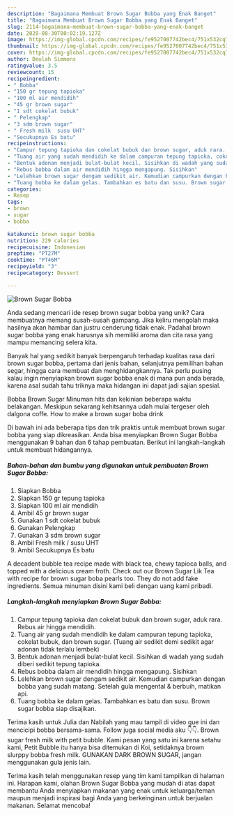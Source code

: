 ```yaml
---
description: "Bagaimana Membuat Brown Sugar Bobba yang Enak Banget"
title: "Bagaimana Membuat Brown Sugar Bobba yang Enak Banget"
slug: 2114-bagaimana-membuat-brown-sugar-bobba-yang-enak-banget
date: 2020-08-30T00:02:19.127Z
image: https://img-global.cpcdn.com/recipes/fe9527007742bec4/751x532cq70/brown-sugar-bobba-foto-resep-utama.jpg
thumbnail: https://img-global.cpcdn.com/recipes/fe9527007742bec4/751x532cq70/brown-sugar-bobba-foto-resep-utama.jpg
cover: https://img-global.cpcdn.com/recipes/fe9527007742bec4/751x532cq70/brown-sugar-bobba-foto-resep-utama.jpg
author: Beulah Simmons
ratingvalue: 3.5
reviewcount: 15
recipeingredient:
- " Bobba"
- "150 gr tepung tapioka"
- "100 ml air mendidih"
- "45 gr brown sugar"
- "1 sdt cokelat bubuk"
- " Pelengkap"
- "3 sdm brown sugar"
- " Fresh milk  susu UHT"
- "Secukupnya Es batu"
recipeinstructions:
- "Campur tepung tapioka dan cokelat bubuk dan brown sugar, aduk rara. Rebus air hingga mendidih."
- "Tuang air yang sudah mendidih ke dalam campuran tepung tapioka, cokelat bubuk, dan brown sugar. (Tuang air sedikit demi sedikit agar adonan tidak terlalu lembek)"
- "Bentuk adonan menjadi bulat-bulat kecil. Sisihkan di wadah yang sudah diberi sedikit tepung tapioka."
- "Rebus bobba dalam air mendidih hingga mengapung. Sisihkan"
- "Lelehkan brown sugar dengam sedikit air. Kemudian campurkan dengan bobba yang sudah matang. Setelah gula mengental &amp; berbuih, matikan api."
- "Tuang bobba ke dalam gelas. Tambahkan es batu dan susu. Brown sugar bobba siap disajikan."
categories:
- Resep
tags:
- brown
- sugar
- bobba

katakunci: brown sugar bobba 
nutrition: 229 calories
recipecuisine: Indonesian
preptime: "PT27M"
cooktime: "PT46M"
recipeyield: "3"
recipecategory: Dessert

---
```



![Brown Sugar Bobba](https://img-global.cpcdn.com/recipes/fe9527007742bec4/751x532cq70/brown-sugar-bobba-foto-resep-utama.jpg)

Anda sedang mencari ide resep brown sugar bobba yang unik? Cara membuatnya memang susah-susah gampang. Jika keliru mengolah maka hasilnya akan hambar dan justru cenderung tidak enak. Padahal brown sugar bobba yang enak harusnya sih memiliki aroma dan cita rasa yang mampu memancing selera kita.

Banyak hal yang sedikit banyak berpengaruh terhadap kualitas rasa dari brown sugar bobba, pertama dari jenis bahan, selanjutnya pemilihan bahan segar, hingga cara membuat dan menghidangkannya. Tak perlu pusing kalau ingin menyiapkan brown sugar bobba enak di mana pun anda berada, karena asal sudah tahu triknya maka hidangan ini dapat jadi sajian spesial.

Bobba Brown Sugar Minuman hits dan kekinian beberapa waktu belakangan. Meskipun sekarang kehitsannya udah mulai tergeser oleh dalgona coffe. How to make a brown sugar boba drink


Di bawah ini ada beberapa tips dan trik praktis untuk membuat brown sugar bobba yang siap dikreasikan. Anda bisa menyiapkan Brown Sugar Bobba menggunakan 9 bahan dan 6 tahap pembuatan. Berikut ini langkah-langkah untuk membuat hidangannya.

<!--inarticleads1-->

##### Bahan-bahan dan bumbu yang digunakan untuk pembuatan Brown Sugar Bobba:

1. Siapkan  Bobba
1. Siapkan 150 gr tepung tapioka
1. Siapkan 100 ml air mendidih
1. Ambil 45 gr brown sugar
1. Gunakan 1 sdt cokelat bubuk
1. Gunakan  Pelengkap
1. Gunakan 3 sdm brown sugar
1. Ambil  Fresh milk / susu UHT
1. Ambil Secukupnya Es batu


A decadent bubble tea recipe made with black tea, chewy tapioca balls, and topped with a delicious cream froth. Check out our Brown Sugar Lik Tea with recipe for brown sugar boba pearls too. They do not add fake ingredients. Semua minuman disini kami beli dengan uang kami pribadi. 

<!--inarticleads2-->

##### Langkah-langkah menyiapkan Brown Sugar Bobba:

1. Campur tepung tapioka dan cokelat bubuk dan brown sugar, aduk rara. Rebus air hingga mendidih.
1. Tuang air yang sudah mendidih ke dalam campuran tepung tapioka, cokelat bubuk, dan brown sugar. (Tuang air sedikit demi sedikit agar adonan tidak terlalu lembek)
1. Bentuk adonan menjadi bulat-bulat kecil. Sisihkan di wadah yang sudah diberi sedikit tepung tapioka.
1. Rebus bobba dalam air mendidih hingga mengapung. Sisihkan
1. Lelehkan brown sugar dengam sedikit air. Kemudian campurkan dengan bobba yang sudah matang. Setelah gula mengental &amp; berbuih, matikan api.
1. Tuang bobba ke dalam gelas. Tambahkan es batu dan susu. Brown sugar bobba siap disajikan.


Terima kasih untuk Julia dan Nabilah yang mau tampil di video gue ini dan mencicipi bobba bersama-sama. Follow juga social media aku 👇👇. Brown sugar fresh milk with petit bubble. Kami pesan yang satu ini karena setahu kami, Petit Bubble itu hanya bisa ditemukan di Koi, setidaknya brown slurppy bobba fresh milk. GUNAKAN DARK BROWN SUGAR, jangan menggunakan gula jenis lain. 

Terima kasih telah menggunakan resep yang tim kami tampilkan di halaman ini. Harapan kami, olahan Brown Sugar Bobba yang mudah di atas dapat membantu Anda menyiapkan makanan yang enak untuk keluarga/teman maupun menjadi inspirasi bagi Anda yang berkeinginan untuk berjualan makanan. Selamat mencoba!
